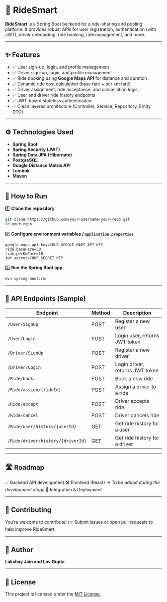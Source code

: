 # 🚗 **RideSmart**

**RideSmart** is a Spring Boot backend for a ride-sharing and pooling platform.
It provides robust APIs for user registration, authentication (with JWT), driver onboarding, ride booking, ride management, and more.

---

## ✨ **Features**

* ✅ User sign-up, login, and profile management
* ✅ Driver sign-up, login, and profile management
* ✅ Ride booking using **Google Maps API** for distance and duration
* ✅ Dynamic ride cost calculation (base fare + per km fare)
* ✅ Driver assignment, ride acceptance, and cancellation logic
* ✅ User and driver ride history endpoints
* ✅ JWT-based stateless authentication
* ✅ Clean layered architecture (Controller, Service, Repository, Entity, DTO)

---

## ⚙ **Technologies Used**

* **Spring Boot**
* **Spring Security (JWT)**
* **Spring Data JPA (Hibernate)**
* **PostgreSQL**
* **Google Distance Matrix API**
* **Lombok**
* **Maven**

---

## 🚀 **How to Run**

1️⃣ **Clone the repository**

```bash
git clone https://github.com/your-username/your-repo.git
cd your-repo
```

2️⃣ **Configure environment variables / `application.properties`**

```properties
google.maps.api.key=YOUR_GOOGLE_MAPS_API_KEY
ride.baseFare=50
ride.perKmFare=10
jwt.secret=YOUR_SECRET_KEY
```

3️⃣ **Run the Spring Boot app**

```bash
mvn spring-boot:run
```

---

## 📂 **API Endpoints (Sample)**

| Endpoint                          | Method | Description                     |
| --------------------------------- | ------ | ------------------------------- |
| `/User/SignUp`                    | POST   | Register a new user             |
| `/User/Login`                     | POST   | Login user, returns JWT token   |
| `/Driver/SignUp`                  | POST   | Register a new driver           |
| `/Driver/Login`                   | POST   | Login driver, returns JWT token |
| `/Ride/book`                      | POST   | Book a new ride                 |
| `/Ride/assign/{rideId}`           | POST   | Assign a driver to a ride       |
| `/Ride/accept`                    | POST   | Driver accepts ride             |
| `/Ride/cancel`                    | POST   | Driver cancels ride             |
| `/Ride/user/history/{userId}`     | GET    | Get ride history for a user     |
| `/Ride/driver/history/{driverId}` | GET    | Get ride history for a driver   |

---

## 🛣 **Roadmap**

✅ Backend API development
🛠 Frontend (React) → *To be added during the development stage*
🚀 Integration & Deployment

---

## 🤝 **Contributing**

You’re welcome to contribute!
👉 Submit issues or open pull requests to help improve RideSmart.

---

## 👤 **Author**

**Lakshay Jain and Lov Gupta**

---

## 📜 **License**

This project is licensed under the [MIT License](LICENSE).
